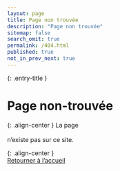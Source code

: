 ```yaml
---
layout: page
title: Page non trouvée
description: "Page non trouvée"
sitemap: false
search_omit: true
permalink: /404.html
published: true
not_in_prev_next: true
---
```


{: .entry-title }
# Page non-trouvée

{: .align-center }
La page <br/><code style="word-break: break-all;" id="page404"></code><br/>n’existe pas sur ce site.

{: .align-center }
[<i style="font-size:60pt; color:#AAA; margin-top:40px; margin:40px 0;" class="fa fa-exclamation-triangle"></i><br/>Retourner à l’accueil](/)

<script type="text/javascript">
	var pp = document.getElementById( "page404" );
	pp.innerHTML = window.location.href;
</script>